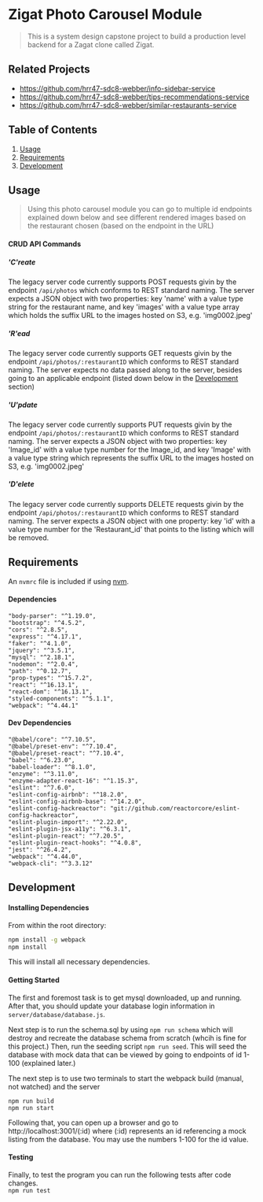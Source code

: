 # Zigat Photo Carousel Module

> This is a system design capstone project to build a production level backend for a Zagat clone called Zigat.

## Related Projects

  - https://github.com/hrr47-sdc8-webber/info-sidebar-service
  - https://github.com/hrr47-sdc8-webber/tips-recommendations-service
  - https://github.com/hrr47-sdc8-webber/similar-restaurants-service

## Table of Contents

1. [Usage](#Usage)
1. [Requirements](#requirements)
1. [Development](#development)

## Usage

> Using this photo carousel module you can go to multiple id endpoints explained down below and see different rendered images based on the restaurant chosen (based on the endpoint in the URL)

#### CRUD API Commands

##### 'C'reate
The legacy server code currently supports POST requests givin by the endpoint ```/api/photos``` which conforms to REST standard naming.  The server expects a JSON object with two properties: key 'name' with a value type string for the restaurant name, and key 'images' with a value type array which holds the suffix URL to the images hosted on S3, e.g. 'img0002.jpeg'

##### 'R'ead
The legacy server code currently supports GET requests givin by the endpoint ```/api/photos/:restaurantID``` which conforms to REST standard naming.  The server expects no data passed along to the server, besides going to an applicable endpoint (listed down below in the [Development](#development) section)

##### 'U'pdate
The legacy server code currently supports PUT requests givin by the endpoint ```/api/photos/:restaurantID``` which conforms to REST standard naming.  The server expects a JSON object with two properties: key 'Image_id' with a value type number for the Image_id, and key 'Image' with a value type string which represents the suffix URL to the images hosted on S3, e.g. 'img0002.jpeg'

##### 'D'elete
The legacy server code currently supports DELETE requests givin by the endpoint ```/api/photos/:restaurantID``` which conforms to REST standard naming.  The server expects a JSON object with one property: key 'id' with a value type number for the 'Restaurant_id' that points to the listing which will be removed.

## Requirements

An `nvmrc` file is included if using [nvm](https://github.com/creationix/nvm).

#### Dependencies
    "body-parser": "^1.19.0",
    "bootstrap": "^4.5.2",
    "cors": "^2.8.5",
    "express": "^4.17.1",
    "faker": "^4.1.0",
    "jquery": "^3.5.1",
    "mysql": "^2.18.1",
    "nodemon": "^2.0.4",
    "path": "^0.12.7",
    "prop-types": "^15.7.2",
    "react": "^16.13.1",
    "react-dom": "^16.13.1",
    "styled-components": "^5.1.1",
    "webpack": "^4.44.1"

#### Dev Dependencies
    "@babel/core": "^7.10.5",
    "@babel/preset-env": "^7.10.4",
    "@babel/preset-react": "^7.10.4",
    "babel": "^6.23.0",
    "babel-loader": "^8.1.0",
    "enzyme": "^3.11.0",
    "enzyme-adapter-react-16": "^1.15.3",
    "eslint": "^7.6.0",
    "eslint-config-airbnb": "^18.2.0",
    "eslint-config-airbnb-base": "^14.2.0",
    "eslint-config-hackreactor": "git://github.com/reactorcore/eslint-config-hackreactor",
    "eslint-plugin-import": "^2.22.0",
    "eslint-plugin-jsx-a11y": "^6.3.1",
    "eslint-plugin-react": "^7.20.5",
    "eslint-plugin-react-hooks": "^4.0.8",
    "jest": "^26.4.2",
    "webpack": "^4.44.0",
    "webpack-cli": "^3.3.12"

## Development

#### Installing Dependencies

From within the root directory:

```sh
npm install -g webpack
npm install
```
This will install all necessary dependencies.

#### Getting Started

The first and foremost task is to get mysql downloaded, up and running.  After that, you should update your database login information in ```server/database/database.js```.

Next step is to run the schema.sql by using ```npm run schema``` which will destroy and recreate the database schema from scratch (whcih is fine for this project.) Then, run the seeding script ```npm run seed```. This will seed the database with mock data that can be viewed by going to endpoints of id 1-100 (explained later.)

The next step is to use two terminals to start the webpack build (manual, not watched) and the server
```
npm run build
npm run start
```
Following that, you can open up a browser and go to http://localhost:3001/(:id) where (:id) represents an id referencing a mock listing from the database.  You may use the numbers 1-100 for the id value.

#### Testing

Finally, to test the program you can run the following tests after code changes.  
```npm run test```  
